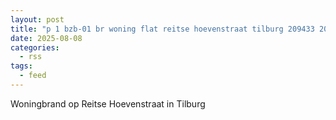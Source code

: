 ```yaml
---
layout: post
title: "p 1 bzb-01 br woning flat reitse hoevenstraat tilburg 209433 209452"
date: 2025-08-08
categories: 
  - rss
tags: 
  - feed
---
```


Woningbrand op Reitse Hoevenstraat in Tilburg
